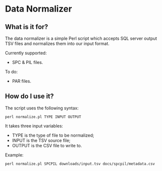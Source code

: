# Data Normalizer

## What is it for?

The data normalizer is a simple Perl script which accepts SQL server output TSV files and normalizes them into our input format.

Currently supported:

- SPC & PIL files.

To do:

- PAR files.

## How do I use it?

The script uses the following syntax:

`perl normalize.pl TYPE INPUT OUTPUT`

It takes three input variables:

- TYPE is the type of file to be normalized;
- INPUT is the TSV source file;
- OUTPUT is the CSV file to write to.

Example:

`perl normalize.pl SPCPIL downloads/input.tsv docs/spcpil/metadata.csv`
